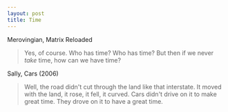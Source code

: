 ```yaml
---
layout: post
title: Time
---
```


Merovingian, Matrix Reloaded

> Yes, of course. Who has time? Who has time? But then if we never *take* time, how can we have time?


Sally, Cars (2006)
   
 > Well, the road didn't cut through the land like that interstate. It moved with the land, it rose, it fell, 
 > it curved. Cars didn't drive on it to make great time. They drove on it to have a great time.
 
